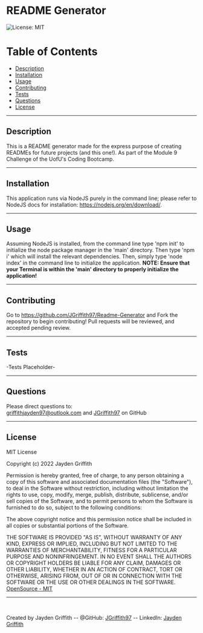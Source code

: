 # README Generator

![License: MIT](https://img.shields.io/badge/License-MIT-yellow.svg)

# Table of Contents

* [Description](#description)
* [Installation](#installation)
* [Usage](#usage)
* [Contributing](#contributing)
* [Tests](#tests)
* [Questions](#questions)
* [License](#license)
---
## Description

This is a README generator made for the express purpose of creating READMEs for future projects (and this one!). As part of the Module 9 Challenge of the UofU's Coding Bootcamp.

---
## Installation

This application runs via NodeJS purely in the command line; please refer to NodeJS docs for installation: https://nodejs.org/en/download/.

---
## Usage

Assuming NodeJS is installed, from the command line type 'npm init' to initialize the node package manager in the 'main' directory. Then type 'npm i' which will install the relevant dependencies. Then, simply type 'node index' in the command line to initialize the application. **NOTE: Ensure that your Terminal is within the 'main' directory to properly initialize the application!**

---
## Contributing

Go to https://github.com/JGriffith97/Readme-Generator and Fork the repository to begin contributing! Pull requests will be reviewed, and accepted pending review.

---
## Tests

-Tests Placeholder-

---
## Questions

Please direct questions to:<br/>
[griffithjayden97@outlook.com](mailto:griffithjayden97@outlook.com) and [JGriffith97](https://github.com/JGriffith97) on GitHub

---

## License


MIT License

Copyright (c) 2022 Jayden Griffith

Permission is hereby granted, free of charge, to any person obtaining a copy
of this software and associated documentation files (the "Software"), to deal
in the Software without restriction, including without limitation the rights
to use, copy, modify, merge, publish, distribute, sublicense, and/or sell
copies of the Software, and to permit persons to whom the Software is
furnished to do so, subject to the following conditions:

The above copyright notice and this permission notice shall be included in all
copies or substantial portions of the Software.

THE SOFTWARE IS PROVIDED "AS IS", WITHOUT WARRANTY OF ANY KIND, EXPRESS OR
IMPLIED, INCLUDING BUT NOT LIMITED TO THE WARRANTIES OF MERCHANTABILITY,
FITNESS FOR A PARTICULAR PURPOSE AND NONINFRINGEMENT. IN NO EVENT SHALL THE
AUTHORS OR COPYRIGHT HOLDERS BE LIABLE FOR ANY CLAIM, DAMAGES OR OTHER
LIABILITY, WHETHER IN AN ACTION OF CONTRACT, TORT OR OTHERWISE, ARISING FROM,
OUT OF OR IN CONNECTION WITH THE SOFTWARE OR THE USE OR OTHER DEALINGS IN THE
SOFTWARE.<br/>
[OpenSource - MIT](https://opensource.org/licenses/MIT)

---
<br/>

Created by Jayden Griffith -- @GitHub: [JGriffith97](https://github.com/JGriffith97) -- LinkedIn: [Jayden Griffith](https://www.linkedin.com/in/jayden-griffith-a3b7b9217/)